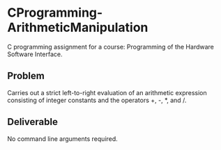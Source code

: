 # CProgramming-ArithmeticManipulation
C programming assignment for a course: Programming of the Hardware Software Interface.

## Problem
Carries out a strict left-to-right evaluation of an arithmetic expression consisting of integer constants and the operators +, -, *, and /.

## Deliverable
No command line arguments required.
